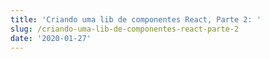 ```yaml
---
title: 'Criando uma lib de componentes React, Parte 2: '
slug: /criando-uma-lib-de-componentes-react-parte-2
date: '2020-01-27'
---
```

